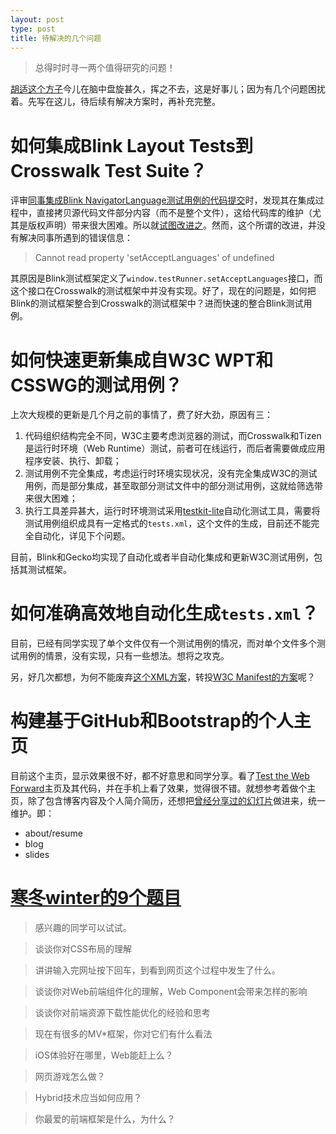 ```yaml
---
layout: post
type: post
title: 待解决的几个问题
---
```


> 总得时时寻一两个值得研究的问题！

[胡适这个方子](http://www.douban.com/note/289778846/)今儿在脑中盘旋甚久，挥之不去，这是好事儿；因为有几个问题困扰着。先写在这儿，待后续有解决方案时，再补充完整。

# 如何集成Blink Layout Tests到Crosswalk Test Suite？

评审[同事集成Blink NavigatorLanguage测试用例的代码提交](https://github.com/crosswalk-project/crosswalk-test-suite/pull/635)时，发现其在集成过程中，直接拷贝源代码文件部分内容（而不是整个文件），这给代码库的维护（尤其是版权声明）带来很大困难。所以就[试图改进之](https://github.com/crosswalk-project/crosswalk-test-suite/pull/658)。然而，这个所谓的改进，并没有解决同事所遇到的错误信息：

> Cannot read property 'setAcceptLanguages' of undefined

其原因是Blink测试框架定义了`window.testRunner.setAcceptLanguages`接口，而这个接口在Crosswalk的测试框架中并没有实现。好了，现在的问题是，如何把Blink的测试框架整合到Crosswalk的测试框架中？进而快速的整合Blink测试用例。

# 如何快速更新集成自W3C WPT和CSSWG的测试用例？

上次大规模的更新是几个月之前的事情了，费了好大劲，原因有三：

1. 代码组织结构完全不同，W3C主要考虑浏览器的测试，而Crosswalk和Tizen是运行时环境（Web Runtime）测试，前者可在线运行，而后者需要做成应用程序安装、执行、卸载；
2. 测试用例不完全集成，考虑运行时环境实现状况，没有完全集成W3C的测试用例，而是部分集成，甚至取部分测试文件中的部分测试用例，这就给筛选带来很大困难；
3. 执行工具差异甚大，运行时环境测试采用[testkit-lite](https://github.com/testkit/testkit-lite)自动化测试工具，需要将测试用例组织成具有一定格式的`tests.xml`，这个文件的生成，目前还不能完全自动化，详见下个问题。

目前，Blink和Gecko均实现了自动化或者半自动化集成和更新W3C测试用例，包括其测试框架。

# 如何准确高效地自动化生成`tests.xml`？

目前，已经有同学实现了单个文件仅有一个测试用例的情况，而对单个文件多个测试用例的情景，没有实现，只有一些想法。想将之攻克。

另，好几次都想，为何不能废弃[这个XML方案](https://github.com/testkit/testkit-lite/tree/master/xsd)，转投[W3C Manifest的方案](https://github.com/w3c/web-platform-tests/blob/master/tools/scripts/manifest.py)呢？

# 构建基于GitHub和Bootstrap的个人主页

目前这个主页，显示效果很不好，都不好意思和同学分享。看了[Test the Web Forward](http://testthewebforward.org/)主页及其代码，并在手机上看了效果，觉得很不错。就想参考着做个主页，除了包含博客内容及个人简介简历，还想把[曾经分享过的幻灯片](http://zqzhang.github.io/reveal.js/)做进来，统一维护。即：

* about/resume
* blog
* slides

# [寒冬winter的9个题目](http://weibo.com/p/1001603741249222874725)

> 感兴趣的同学可以试试。

> 谈谈你对CSS布局的理解

> 讲讲输入完网址按下回车，到看到网页这个过程中发生了什么。

> 谈谈你对Web前端组件化的理解，Web Component会带来怎样的影响

> 谈谈你对前端资源下载性能优化的经验和思考

> 现在有很多的MV*框架，你对它们有什么看法

> iOS体验好在哪里，Web能赶上么？

> 网页游戏怎么做？

> Hybrid技术应当如何应用？

> 你最爱的前端框架是什么，为什么？
